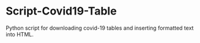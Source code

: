 # Script-Covid19-Table
Python script for downloading covid-19 tables and inserting formatted text into HTML.

